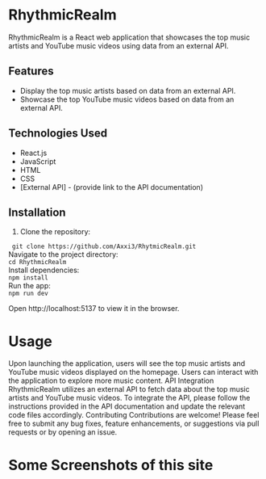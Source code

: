 
# RhythmicRealm

RhythmicRealm is a React web application that showcases the top music artists and YouTube music videos using data from an external API.

## Features

- Display the top music artists based on data from an external API.
- Showcase the top YouTube music videos based on data from an external API.

## Technologies Used

- React.js
- JavaScript
- HTML
- CSS
- [External API] - (provide link to the API documentation)

## Installation

1. Clone the repository:

`
git clone https://github.com/Axxi3/RhytmicRealm.git` <br>
Navigate to the project directory:
<br>
`cd RhythmicRealm` 
<br>
Install dependencies:
<br>
`npm install` 
<br>
Run the app:
<br>
`npm run dev`

Open http://localhost:5137 to view it in the browser.
<h1>Usage</h1>
Upon launching the application, users will see the top music artists and YouTube music videos displayed on the homepage.
Users can interact with the application to explore more music content.
API Integration
RhythmicRealm utilizes an external API to fetch data about the top music artists and YouTube music videos.
To integrate the API, please follow the instructions provided in the API documentation and update the relevant code files accordingly.
Contributing
Contributions are welcome! Please feel free to submit any bug fixes, feature enhancements, or suggestions via pull requests or by opening an issue.

<h1>Some Screenshots of this site</h1>

